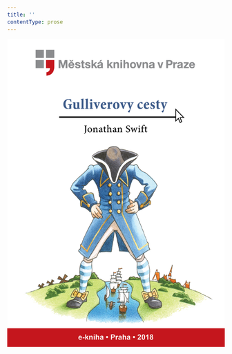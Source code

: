 ```yaml
---
title: ''
contentType: prose
---
```


<section>

![Gulliverovy cesty](./resources/obalka.jpg)

</section>
